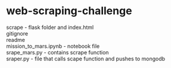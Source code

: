 # web-scraping-challenge
 scrape - flask folder and index.html  
 gitignore  
 readme  
 mission_to_mars.ipynb - notebook file  
 srape_mars.py - contains scrape function  
 sraper.py - file that calls scape function and pushes to mongodb  
